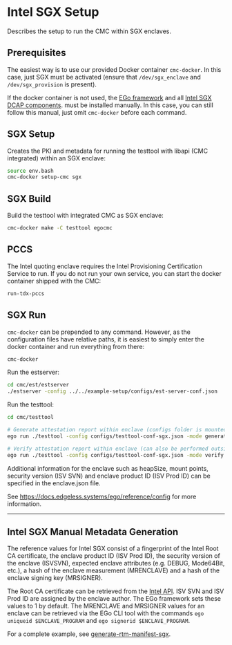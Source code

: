 # Intel SGX Setup

Describes the setup to run the CMC within SGX enclaves.

## Prerequisites

The easiest way is to use our provided Docker container `cmc-docker`. In this case,
just SGX must be activated (ensure that `/dev/sgx_enclave` and `/dev/sgx_provision` is present).

If the docker container is not used, the [EGo framework](https://github.com/edgelesssys/ego)
and all [Intel SGX DCAP components](https://www.intel.com/content/www/us/en/developer/articles/guide/intel-software-guard-extensions-data-center-attestation-primitives-quick-install-guide.html).
must be installed manually. In this case, you can still follow this manual, just omit
`cmc-docker` before each command.

## SGX Setup

Creates the PKI and metadata for running the testtool with libapi (CMC integrated) within
an SGX enclave:
```sh
source env.bash
cmc-docker setup-cmc sgx
```

## SGX Build

Build the testtool with integrated CMC as SGX enclave:
```sh
cmc-docker make -C testtool egocmc
```

## PCCS

The Intel quoting enclave requires the Intel Provisioning Certification Service to run. If you
do not run your own service, you can start the docker container shipped with the CMC:
```sh
run-tdx-pccs
```

## SGX Run

`cmc-docker` can be prepended to any command. However, as the configuration files have relative
paths, it is easiest to simply enter the docker container and run everything from there:
```sh
cmc-docker
```

Run the estserver:
```sh
cd cmc/est/estserver
./estserver -config ../../example-setup/configs/est-server-conf.json
```

Run the testtool:
```sh
cd cmc/testtool

# Generate attestation report within enclave (configs folder is mounted into enclave)
ego run ./testtool -config configs/testtool-conf-sgx.json -mode generate

# Verify attestation report within enclave (can also be performed outside)
ego run ./testtool -config configs/testtool-conf-sgx.json -mode verify
```

Additional information for the enclave such as heapSize, mount points, security version (ISV SVN)
and enclave product ID (ISV Prod ID) can be specified in the enclave.json file.

See https://docs.edgeless.systems/ego/reference/config for more information.


---


## Intel SGX Manual Metadata Generation

The reference values for Intel SGX consist of a fingerprint of the Intel Root CA certificate,
the enclave product ID (ISV Prod ID), the security version of the enclave (ISVSVN), expected
enclave attributes (e.g. DEBUG, Mode64Bit, etc.), a hash of the enclave measurement (MRENCLAVE)
and a hash of the enclave signing key (MRSIGNER).

The Root CA certificate can be retrieved from the
[Intel API](https://api.portal.trustedservices.intel.com/content/documentation.html). ISV SVN and
ISV Prod ID are assigned by the enclave author. The EGo framework sets these values to 1 by default.
The MRENCLAVE and MRSIGNER values for an enclave can be retrieved via the EGo CLI tool with the
commands `ego uniqueid $ENCLAVE_PROGRAM` and `ego signerid $ENCLAVE_PROGRAM`.

For a complete example, see [generate-rtm-manifest-sgx](../bin/generate-rtm-manifest-sgx).